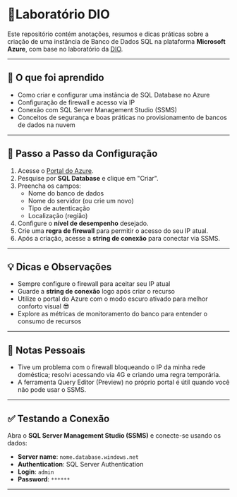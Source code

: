 # 🚀Laboratório DIO

Este repositório contém anotações, resumos e dicas práticas sobre a criação de uma instância de Banco de Dados SQL na plataforma **Microsoft Azure**, com base no laboratório da [DIO](https://www.dio.me).

---

## 🧠 O que foi aprendido

- Como criar e configurar uma instância de SQL Database no Azure
- Configuração de firewall e acesso via IP
- Conexão com SQL Server Management Studio (SSMS)
- Conceitos de segurança e boas práticas no provisionamento de bancos de dados na nuvem

---

## 🔧 Passo a Passo da Configuração

1. Acesse o [Portal do Azure](https://portal.azure.com/).
2. Pesquise por **SQL Database** e clique em "Criar".
3. Preencha os campos:
   - Nome do banco de dados
   - Nome do servidor (ou crie um novo)
   - Tipo de autenticação
   - Localização (região)
4. Configure o **nível de desempenho** desejado.
5. Crie uma **regra de firewall** para permitir o acesso do seu IP atual.
6. Após a criação, acesse a **string de conexão** para conectar via SSMS.

---

## 💡 Dicas e Observações

- Sempre configure o firewall para aceitar seu IP atual
- Guarde a **string de conexão** logo após criar o recurso
- Utilize o portal do Azure com o modo escuro ativado para melhor conforto visual 😎
- Explore as métricas de monitoramento do banco para entender o consumo de recursos

---

## 📘 Notas Pessoais

- Tive um problema com o firewall bloqueando o IP da minha rede doméstica; resolvi acessando via 4G e criando uma regra temporária.
- A ferramenta Query Editor (Preview) no próprio portal é útil quando você não pode usar o SSMS.

---

## ✅ Testando a Conexão

Abra o **SQL Server Management Studio (SSMS)** e conecte-se usando os dados:

- **Server name**: `nome.database.windows.net`
- **Authentication**: SQL Server Authentication
- **Login**: `admin`
- **Password**: `******`

---

